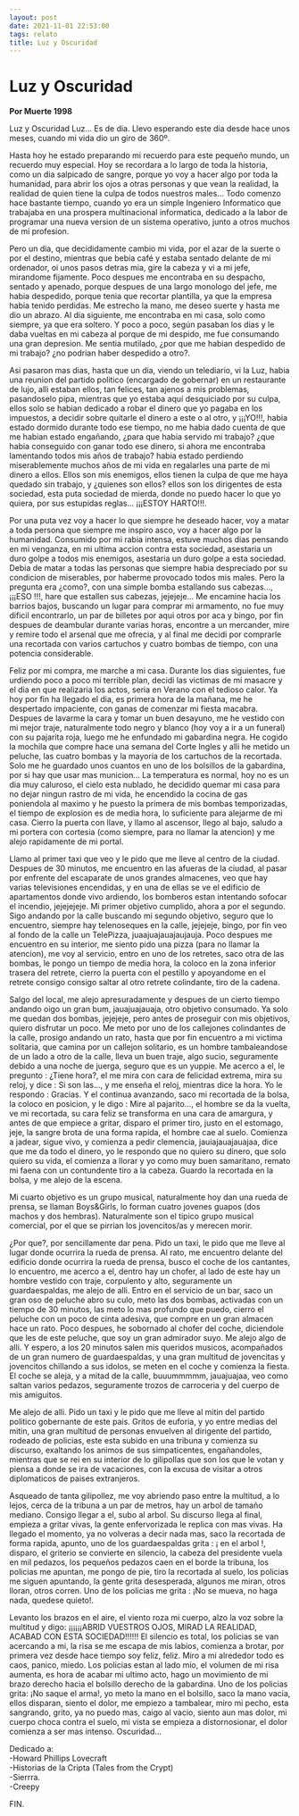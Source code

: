 ```yaml
---
layout: post
date: 2021-11-01 22:53:00
tags: relato
title: Luz y Oscuridad
---
```


# Luz y Oscuridad

**Por Muerte 1998**


Luz y Oscuridad Luz... Es de dia. Llevo esperando este dia desde hace
unos meses, cuando mi vida dio un giro de 360º.

Hasta hoy he estado
preparando mi recuerdo para este pequeño mundo, un recuerdo muy
especial. Hoy se recordara a lo largo de toda la historia, como un dia
salpicado de sangre, porque yo voy a hacer algo por toda la humanidad,
para abrir los ojos a otras personas y que vean la realidad, la
realidad de quien tiene la culpa de todos nuestros males... Todo
comenzo hace bastante tiempo, cuando yo era un simple Ingeniero
Informatico que trabajaba en una prospera multinacional informatica,
dedicado a la labor de programar una nueva version de un sistema
operativo, junto a otros muchos de mi profesion.

Pero un dia, que
decididamente cambio mi vida, por el azar de la suerte o por el
destino, mientras que bebia café y estaba sentado delante de mi
ordenador, oi unos pasos detras mia, gire la cabeza y vi a mi jefe,
mirandome fijamente. Poco despues me encontraba en su despacho, sentado
y apenado, porque despues de una largo monologo del jefe, me habia
despedido, porque tenia que recortar plantilla, ya que la empresa habia
tenido perdidas. Me estrecho la mano, me deseo suerte y hasta me dio un
abrazo. Al dia siguiente, me encontraba en mi casa, solo como siempre,
ya que era soltero. Y poco a poco, según pasaban los dias y le daba
vueltas en mi cabeza al porque de mi despido, me fue consumando una
gran depresion. Me sentia mutilado, ¿por que me habian despedido de mi
trabajo? ¿no podrian haber despedido a otro?.

Asi pasaron mas dias,
hasta que un dia, viendo un telediario, vi la Luz, habia una reunion
del partido politico (encargado de gobernar) en un restaurante de lujo,
alli estaban ellos, tan felices, tan ajenos a mis problemas,
pasandoselo pipa, mientras que yo estaba aquí desquiciado por su culpa,
ellos solo se habian dedicado a robar el dinero que yo pagaba en los
impuestos, a decidir sobre quitarle el dinero a este o al otro, y
¡¡¡YO!!!, habia estado dormido durante todo ese tiempo, no me habia
dado cuenta de que me habian estado engañando, ¿para que habia servido
mi trabajo? ¿que habia conseguido con ganar todo ese dinero, si ahora
me encontraba lamentando todos mis años de trabajo? habia estado
perdiendo miserablemente muchos años de mi vida en regalarles una parte
de mi dinero a ellos. Ellos son mis enemigos, ellos tienen la culpa de
que me haya quedado sin trabajo, y ¿quienes son ellos? ellos son los
dirigentes de esta sociedad, esta puta sociedad de mierda, donde no
puedo hacer lo que yo quiera, por sus estupidas reglas... ¡¡¡ESTOY
HARTO!!!.

Por una puta vez voy a hacer lo que siempre he deseado hacer,
voy a matar a toda persona que siempre me inspiro asco, voy a hacer
algo por la humanidad. Consumido por mi rabia intensa, estuve muchos
dias pensando en mi venganza, en mi ultima accion contra esta sociedad,
asestaria un duro golpe a todos mis enemigos, asestaria un duro golpe a
esta sociedad. Debia de matar a todas las personas que siempre habia
despreciado por su condicion de miserables, por haberme provocado todos
mis males. Pero la pregunta era ¿como?, con una simple bomba estallando
sus cabezas..., ¡¡¡ESO !!!, hare que estallen sus cabezas, jejejeje...
Me encamine hacia los barrios bajos, buscando un lugar para comprar mi
armamento, no fue muy dificil encontrarlo, un par de billetes por aqui
otros por aca y bingo, por fin despues de deambular durante varias
horas, encontre a un mercander, mire y remire todo el arsenal que me
ofrecia, y al final me decidi por comprarle una recortada con varios
cartuchos y cuatro bombas de tiempo, con una potencia considerable.

Feliz por mi compra, me marche a mi casa. Durante los dias siguientes,
fue urdiendo poco a poco mi terrible plan, decidi las victimas de mi
masacre y el dia en que realizaria los actos, seria en Verano con el
tedioso calor. Ya hoy por fin ha llegado el dia, es primera hora de la
mañana, me he despertado impaciente, con ganas de comenzar mi fiesta
macabra. Despues de lavarme la cara y tomar un buen desayuno, me he
vestido con mi mejor traje, naturalmente todo negro y blanco (hoy voy a
ir a un funeral) con su pajarita roja, luego me he enfundado mi
gabardina negra. He cogido la mochila que compre hace una semana del
Corte Ingles y alli he metido un peluche, las cuatro bombas y la
mayoria de los cartuchos de la recortada. Solo me he guardado unos
cuantos en uno de los bolsillos de la gabardina, por si hay que usar
mas municion... La temperatura es normal, hoy no es un dia muy
caluroso, el cielo esta nublado, he decidido quemar mi casa para no
dejar ningun rastro de mi vida, he encendido la cocina de gas
poniendola al maximo y he puesto la primera de mis bombas temporizadas,
el tiempo de explosion es de media hora, lo suficiente para alejarme de
mi casa. Cierro la puerta con llave, y llamo al ascensor, llego al
bajo, saludo a mi portera con cortesia (como siempre, para no llamar la
atencion) y me alejo rapidamente de mi portal.

Llamo al primer taxi que
veo y le pido que me lleve al centro de la ciudad. Despues de 30
minutos, me encuentro en las afueras de la ciudad, al pasar por
enfrente del escaparate de unos grandes almacenes, veo que hay varias
televisiones encendidas, y en una de ellas se ve el edificio de
apartamentos donde vivo ardiendo, los bomberos estan intentando sofocar
el incendio, jejejejeje. Mi primer objetivo cumplido, ahora a por el
segundo. Sigo andando por la calle buscando mi segundo objetivo, seguro
que lo encuentro, siempre hay telenoseques en la calle, jejejeje,
bingo, por fin veo al fondo de la calle un TelePizza,
juaajuajauajaujauja. Poco despues me encuentro en su interior, me
siento pido una pizza (para no llamar la atencion), me voy al servicio,
entro en uno de los retretes, saco otra de las bombas, le pongo un
tiempo de media hora, la coloco en la zona inferior trasera del
retrete, cierro la puerta con el pestillo y apoyandome en el retrete
consigo consigo saltar al otro retrete colindante, tiro de la cadena.

Salgo del local, me alejo apresuradamente y despues de un cierto tiempo
andando oigo un gran bum, jauajuajauaja, otro objetivo consumado. Ya
solo me quedan dos bombas, jejejeje, pero antes de proseguir con mis
objetivos, quiero disfrutar un poco. Me meto por uno de los callejones
colindantes de la calle, prosigo andando un rato, hasta que por fin
encuentro a mi victima solitaria, que camina por un callejon solitario,
es un hombre tambaleandose de un lado a otro de la calle, lleva un buen
traje, algo sucio, seguramente debido a una noche de juerga, seguro que
es un yuppie. Me acerco a el, le pregunto : ¿Tiene hora?, el me mira
con cara de felicidad extrema, mira su reloj, y dice : Si son las..., y
me enseña el reloj, mientras dice la hora. Yo le respondo : Gracias. Y
el continua avanzando, saco mi recortada de la bolsa, la coloco en
posicion, y le digo : Mire al pajarito..., el hombre se da la vuelta,
ve mi recortada, su cara feliz se transforma en una cara de amargura, y
antes de que empiece a gritar, disparo el primer tiro, justo en el
estomago, jeje, la sangre brota de una forma rapida, el hombre cae al
suelo. Comienza a jadear, sigue vivo, y comienza a pedir clemencia,
jauiajauajauajaa, dice que me da todo el dinero, yo le respondo que no
quiero su dinero, que solo quiero su vida, el comienza a llorar y yo
como muy buen samaritano, remato mi faena con un contundente tiro a la
cabeza. Guardo la recortada en la bolsa, y me alejo de la escena.

Mi
cuarto objetivo es un grupo musical, naturalmente hoy dan una rueda de
prensa, se llaman Boys&Girls, lo forman cuatro jovenes guapos (dos
machos y dos hembras). Naturalmente son el tipico grupo musical
comercial, por el que se pirrian los jovencitos/as y merecen morir.

¿Por que?, por sencillamente dar pena. Pido un taxi, le pido que me
lleve al lugar donde ocurrira la rueda de prensa. Al rato, me encuentro
delante del edificio donde ocurrira la rueda de prensa, busco el coche
de los cantantes, lo encuentro, me acerco a el, dentro hay un chofer,
al lado de este hay un hombre vestido con traje, corpulento y alto,
seguramente un guardaespaldas, me alejo de alli. Entro en el servicio
de un bar, saco un gran oso de peluche abro su culo, meto las dos
bombas, activadas con un tiempo de 30 minutos, las meto lo mas profundo
que puedo, cierro el peluche con un poco de cinta adesiva, que compre
en un gran almacen hace un rato. Poco despues, he sobornado al chofer
del coche, diciendole que les de este peluche, que soy un gran
admirador suyo. Me alejo algo de alli. Y espero, a los 20 minutos salen
mis queridos musicos, acompañados de un gran numero de guardaespaldas,
y una gran multitud de jovencitas y jovencitos chillando a sus idolos,
se meten en el coche y comienza la fiesta. El coche se aleja, y a mitad
de la calle, buuummmmm, jauajuajaa, veo como saltan varios pedazos,
seguramente trozos de carroceria y del cuerpo de mis amiguitos.

Me
alejo de alli. Pido un taxi y le pido que me lleve al mitin del partido
politico gobernante de este pais. Gritos de euforia, y yo entre medias
del mitin, una gran multitud de personas envuelven al dirigente del
partido, rodeado de policias, este esta subido en una tribuna y
comienza su discurso, exaltando los animos de sus simpaticentes,
engañandoles, mientras que se rei en su interior de lo gilipollas que
son los que le votan y piensa a donde se ira de vacaciones, con la
excusa de visitar a otros diplomaticos de paises extranjeros. 

Asqueado
de tanta gilipollez, me voy abriendo paso entre la multitud, a lo
lejos, cerca de la tribuna a un par de metros, hay un arbol de tamaño
mediano. Consigo llegar a el, subo al arbol. Su discurso llega al
final, empieza a gritar vivas, la gente enfervorizada le replica con
mas vivas. Ha llegado el momento, ya no volveras a decir nada mas, saco
la recortada de forma rapida, apunto, uno de los guardaespaldas grita :
¡ en el arbol !, disparo, el griterio se convierte en silencio, la
cabeza del presidente vuela en mil pedazos, los pequeños pedazos caen
en el borde la tribuna, los policias me apuntan, me pongo de pie, tiro
la recortada al suelo, los policias me siguen apuntando, la gente grita
desesperada, algunos me miran, otros lloran, otros corren. Uno de los
policias me grita : ¡No se mueva, no haga nada, quedese quieto!.

Levanto los brazos en el aire, el viento roza mi cuerpo, alzo la voz
sobre la multitud y digo: ¡¡¡¡¡¡ABRID VUESTROS OJOS, MIRAD LA REALIDAD,
ACABAD CON ESTA SOCIEDAD!!!!!! El silencio es total, los policias se
van acercando a mi, la risa se me escapa de mis labios, comienza a
brotar, por primera vez desde hace tiempo soy feliz, feliz. Miro a mi
alrededor todo es caos, panico, miedo. Los policias estan al lado mio,
el volumen de mi risa aumenta, es hora de acabar mi ultimo acto, hago
un movimiento de mi brazo derecho hacia el bolsillo derecho de la
gabardina. Uno de los policias grita: ¡No saque el arma!, yo meto la
mano en el bolsillo, saco la mano vacia, ellos disparan, siento el
dolor, me empiezo a tambalear, miro mi pecho, esta sangrando, grito, ya
no puedo mas, caigo al vacio, siento aun mas dolor, mi cuerpo choca
contra el suelo, mi vista se empieza a distornosionar, el dolor
comienza a ser mas intenso. Oscuridad...

Dedicado a:  
-Howard Phillips Lovecraft  
-Historias de la Cripta (Tales from the Crypt)  
-Sierrra.  
-Creepy

FIN.